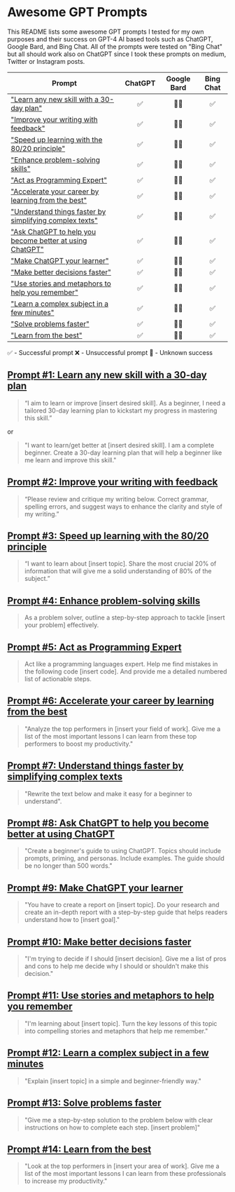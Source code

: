 # Awesome GPT Prompts

This README lists some awesome GPT prompts I tested for my own purposes and their success on GPT-4 AI based tools such as ChatGPT, Google Bard, and Bing Chat.
All of the prompts were tested on "Bing Chat" but all should work also on ChatGPT since I took these prompts on medium, Twitter or Instagram posts.

| Prompt | ChatGPT | Google Bard | Bing Chat |
|--------|:-------:|:-----------:|:---------:|
| ["Learn any new skill with a 30-day plan"](#prompt-1) | ✅ | 🤷‍♂️ | ✅ |
| ["Improve your writing with feedback"](#prompt-2) | ✅ | 🤷‍♂️ | ✅ |
| ["Speed up learning with the 80/20 principle"](#prompt-3) | ✅ | 🤷‍♂️ | ✅ |
| ["Enhance problem-solving skills"](#prompt-4) | ✅ | 🤷‍♂️ | ✅ |
| ["Act as Programming Expert"](#prompt-5) | ✅ | 🤷‍♂️ | ✅ |
| ["Accelerate your career by learning from the best"](#prompt-6)  | ✅ | 🤷‍♂️ | ✅ |
| ["Understand things faster by simplifying complex texts"](#prompt-7)  | ✅ | 🤷‍♂️ | ✅ |
| ["Ask ChatGPT to help you become better at using ChatGPT"](#prompt-8)  | ✅ | 🤷‍♂️ | ✅ |
| ["Make ChatGPT your learner"](#prompt-9)  | ✅ | 🤷‍♂️ | ✅ |
| ["Make better decisions faster"](#prompt-10)  | ✅ | 🤷‍♂️ | ✅ |
| ["Use stories and metaphors to help you remember"](#prompt-11)  | ✅ | 🤷‍♂️ | ✅ |
| ["Learn a complex subject in a few minutes"](#prompt-12)  | ✅ | 🤷‍♂️ | ✅ |
| ["Solve problems faster"](#prompt-13)  | ✅ | 🤷‍♂️ | ✅ |
| ["Learn from the best"](#prompt-14)  | ✅ | 🤷‍♂️ | ✅ |


✅ - Successful prompt
❌ - Unsuccessful prompt
🤷 - Unknown success

## [Prompt #1: Learn any new skill with a 30-day plan](#prompt-1)

> “I aim to learn or improve [insert desired skill]. As a beginner, I need a tailored 30-day learning plan to kickstart my progress in mastering this skill.”

or

> "I want to learn/get better at [insert desired skill]. I am a complete beginner. Create a 30-day learning plan that will help a beginner like me learn and improve this skill."

## [Prompt #2: Improve your writing with feedback](#prompt-2)

> “Please review and critique my writing below. Correct grammar, spelling errors, and suggest ways to enhance the clarity and style of my writing.”

## [Prompt #3: Speed up learning with the 80/20 principle](#prompt-3)

> “I want to learn about [insert topic]. Share the most crucial 20% of information that will give me a solid understanding of 80% of the subject.”

## [Prompt #4: Enhance problem-solving skills](#prompt-4)

> As a problem solver, outline a step-by-step approach to tackle [insert your problem] effectively.

## [Prompt #5: Act as Programming Expert](#prompt-5)

> Act like a programming languages expert. Help me find mistakes in the following code [insert code].
And provide me a detailed numbered list of actionable steps.

## [Prompt #6: Accelerate your career by learning from the best](#prompt-6)

> "Analyze the top performers in [insert your field of work]. Give me a list of the most important lessons I can learn from these top performers to boost my productivity."

## [Prompt #7: Understand things faster by simplifying complex texts](#prompt-7)

> "Rewrite the text below and make it easy for a beginner to understand".

## [Prompt #8: Ask ChatGPT to help you become better at using ChatGPT](#prompt-8)

> "Create a beginner's guide to using ChatGPT. Topics should include prompts, priming, and personas. Include examples. The guide should be no longer than 500 words."

## [Prompt #9: Make ChatGPT your learner](#prompt-9)

> "You have to create a report on [insert topic]. Do your research and create an in-depth report with a step-by-step guide that helps readers understand how to [insert goal]."

## [Prompt #10: Make better decisions faster](#prompt-10)

> "I'm trying to decide if I should [insert decision]. Give me a list of pros and cons to help me decide why I should or shouldn't make this decision."

## [Prompt #11: Use stories and metaphors to help you remember](#prompt-11)

> "I'm learning about [insert topic]. Turn the key lessons of this topic into compelling stories and metaphors that help me remember."

## [Prompt #12: Learn a complex subject in a few minutes](#prompt-12)

> "Explain [insert topic] in a simple and beginner-friendly way."

## [Prompt #13: Solve problems faster](#prompt-13)

> "Give me a step-by-step solution to the problem below with clear instructions on how to complete each step.
[insert problem]"

## [Prompt #14: Learn from the best](#prompt-14)

> "Look at the top performers in [insert your area of work]. Give me a list of the most important lessons I can learn from these professionals to increase my productivity."
